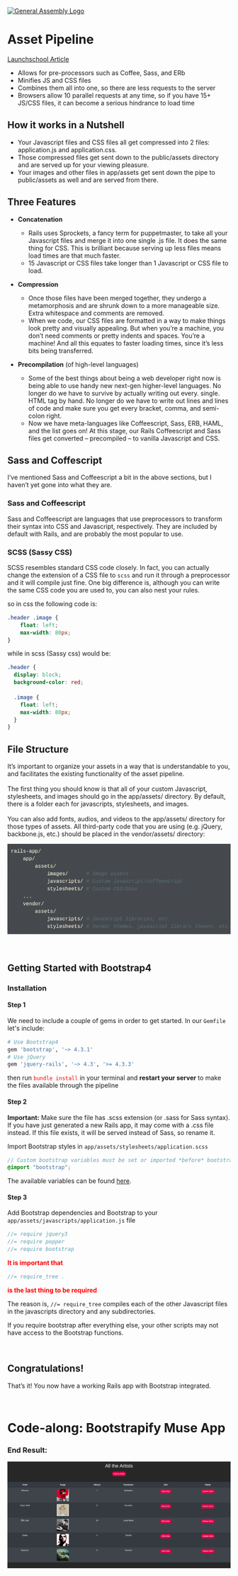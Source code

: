 [![General Assembly Logo](https://camo.githubusercontent.com/1a91b05b8f4d44b5bbfb83abac2b0996d8e26c92/687474703a2f2f692e696d6775722e636f6d2f6b6538555354712e706e67)](https://generalassemb.ly/education/software-engineering-immersive/)

# Asset Pipeline

[Launchschool Article](https://launchschool.com/blog/rails-asset-pipeline-best-practices)

- Allows for pre-processors such as Coffee, Sass, and ERb
- Minifies JS and CSS files
- Combines them all into one, so there are less requests to the server
- Browsers allow 10 parallel requests at any time, so if you have 15+ JS/CSS files, it can become a serious hindrance to load time

## How it works in a Nutshell

- Your Javascript files and CSS files all get compressed into 2 files: application.js and application.css. 
- Those compressed files get sent down to the public/assets directory and are served up for your viewing pleasure. 
- Your images and other files in app/assets get sent down the pipe to public/assets as well and are served from there.

## Three Features

- **Concatenation**
    - Rails uses Sprockets, a fancy term for puppetmaster, to take all your Javascript files and merge it into one single .js file. It does the same thing for CSS. This is brilliant because serving up less files means load times are that much faster.  
    - 15 Javascript or CSS files take longer than 1 Javascript or CSS file to load.

- **Compression**
    - Once those files have been merged together, they undergo a metamorphosis and are shrunk down to a more manageable size. Extra whitespace and comments are removed. 
    - When we code, our CSS files are formatted in a way to make things look pretty and visually appealing. But when you’re a machine, you don’t need comments or pretty indents and spaces. You’re a machine! And all this equates to faster loading times, since it’s less bits being transferred.

- **Precompilation** (of high-level languages)
    - Some of the best things about being a web developer right now is being able to use handy new next-gen higher-level languages. No longer do we have to survive by actually writing out every. single. HTML tag by hand. No longer do we have to write out lines and lines of code and make sure you get every bracket, comma, and semi-colon right. 
    - Now we have meta-languages like Coffeescript, Sass, ERB, HAML, and the list goes on! At this stage, our Rails Coffeescript and Sass files get converted – precompiled – to vanilla Javascript and CSS.

## Sass and Coffescript
I’ve mentioned Sass and Coffeescript a bit in the above sections, but I haven’t yet gone into what they are.

### Sass and Coffeescript
Sass and Coffeescript are languages that use preprocessors to transform their syntax into CSS and Javascript, respectively. They are included by default with Rails, and are probably the most popular to use.

### SCSS (Sassy CSS)
SCSS resembles standard CSS code closely. In fact, you can actually change the extension of a CSS file to `scss` and run it through a preprocessor and it will compile just fine. One big difference is, although you can write the same CSS code you are used to, you can also nest your rules.

so in css the following code is:

```css
.header .image {
    float: left;
    max-width: 80px;
}
```
while in scss (Sassy css) would be:

```css
.header {
  display: block;
  background-color: red;

  .image {
    float: left;
    max-width: 80px;
  }
}
```

## File Structure

It’s important to organize your assets in a way that is understandable to you, and facilitates the existing functionality of the asset pipeline. 
<br><br>The first thing you should know is that all of your custom Javascript, stylesheets, and images should go in the app/assets/ directory. By default, there is a folder each for javascripts, stylesheets, and images. <br><br>You can also add fonts, audios, and videos to the app/assets/ directory for those types of assets. All third-party code that you are using (e.g. jQuery, backbone.js, etc.) should be placed in the vendor/assets/ directory:

![File Structure](./assets/images/file_structure.png)

<br>

## Getting Started with Bootstrap4

### Installation

#### Step 1
We need to include a couple of gems in order to get started. In our `Gemfile` let's include:

```ruby
# Use Bootstrap4
gem 'bootstrap', '~> 4.3.1'
# Use jQuery
gem 'jquery-rails', '~> 4.3', '>= 4.3.3'
``` 

then run <span style="color:red">`bundle install`</span> in your terminal and **restart your server** to make the files available through the pipeline

#### Step 2

**Important:** Make sure the file has .scss extension (or .sass for Sass syntax). If you have just generated a new Rails app, it may come with a .css file instead. If this file exists, it will be served instead of Sass, so rename it.

Import Bootstrap styles in `app/assets/stylesheets/application.scss`

```scss
// Custom bootstrap variables must be set or imported *before* bootstrap.
@import "bootstrap";
```
The available variables can be found [here](https://github.com/twbs/bootstrap-rubygem/blob/master/assets/stylesheets/bootstrap/_variables.scss).

#### Step 3
Add Bootstrap dependencies and Bootstrap to your `app/assets/javascripts/application.js` file

```js
//= require jquery3
//= require popper
//= require bootstrap
```

<span style="color:red">**It is important that**</span>
```js
//= require_tree .
```
<span style="color:red">**is the last thing to be required**</span>


The reason is, `//= require_tree` compiles each of the other Javascript files in the javascripts directory and any subdirectories. 

If you require bootstrap after everything else, your other scripts may not have access to the Bootstrap functions.

<br>

## Congratulations!
That’s it! You now have a working Rails app with Bootstrap integrated.

<br>

# Code-along: Bootstrapify Muse App

### End Result:

![End Result](assets/images/muse.png)
